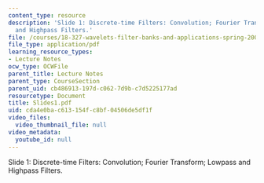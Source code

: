 ```yaml
---
content_type: resource
description: 'Slide 1: Discrete-time Filters: Convolution; Fourier Transform; Lowpass
  and Highpass Filters.'
file: /courses/18-327-wavelets-filter-banks-and-applications-spring-2003/cda4e0bac613154fc8bf04506de5df1f_Slides1.pdf
file_type: application/pdf
learning_resource_types:
- Lecture Notes
ocw_type: OCWFile
parent_title: Lecture Notes
parent_type: CourseSection
parent_uid: cb486913-197d-c062-7d9b-c7d5225177ad
resourcetype: Document
title: Slides1.pdf
uid: cda4e0ba-c613-154f-c8bf-04506de5df1f
video_files:
  video_thumbnail_file: null
video_metadata:
  youtube_id: null
---
```

Slide 1: Discrete-time Filters: Convolution; Fourier Transform; Lowpass and Highpass Filters.

